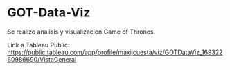 # GOT-Data-Viz

Se realizo analisis y visualizacion Game of Thrones.

Link a Tableau Public: https://public.tableau.com/app/profile/maxijcuesta/viz/GOTDataViz_16932260986690/VistaGeneral
